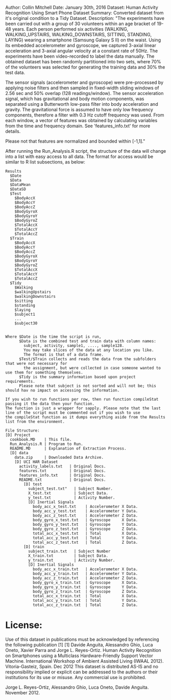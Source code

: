 Author: Collin Mitchell
Date: January 30th, 2016
Dataset: Human Activity Recognition Using Smart Phone Dataset
Summary: Converted dataset from it's original condition to a Tidy Dataset.
Description:
"The experiments have been carried out with a group of 30 volunteers within an age bracket of 19-48 years. Each person performed six activities (WALKING, WALKING_UPSTAIRS, WALKING_DOWNSTAIRS, SITTING, STANDING, LAYING) wearing a smartphone (Samsung Galaxy S II) on the waist. Using its embedded accelerometer and gyroscope, we captured 3-axial linear acceleration and 3-axial angular velocity at a constant rate of 50Hz. The experiments have been video-recorded to label the data manually. The obtained dataset has been randomly partitioned into two sets, where 70% of the volunteers was selected for generating the training data and 30% the test data.

The sensor signals (accelerometer and gyroscope) were pre-processed by applying noise filters and then sampled in fixed-width sliding windows of 2.56 sec and 50% overlap (128 readings/window). The sensor acceleration signal, which has gravitational and body motion components, was separated using a Butterworth low-pass filter into body acceleration and gravity. The gravitational force is assumed to have only low frequency components, therefore a filter with 0.3 Hz cutoff frequency was used. From each window, a vector of features was obtained by calculating variables from the time and frequency domain. See 'features_info.txt' for more details.

Please not that features are normalized and bounded within [-1,1]."

After running the Run_Analysis.R script, the structure of the data will change into a list with easy access to all data.
The format for access would be similar to R list subsections, as below:  
```
Results  
  $Date  
  $Data  
  $DataMean  
  $DataSD  
  $Test  
    $BodyAccX  
    $BodyAccY  
    $BodyAccZ  
    $BodyGyroX  
    $BodyGyroY  
    $BodyGyroZ  
    $TotalAccX  
    $TotalAccY  
    $TotalAccZ  
  $Train  
    $BodyAccX  
    $BodyAccY  
    $BodyAccZ  
    $BodyGyroX  
    $BodyGyroY  
    $BodyGyroZ  
    $TotalAccX  
    $TotalAccY  
    $TotalAccZ  
  $Tidy  
    $Walking  
    $walkingUpstairs  
    $walkingDownstairs  
    $sitting  
    $standing  
    $laying  
    $subject1  
    ...  
    $subject30  


Where $Date is the time the script is run,
      $Data is the combined test and train data with column names:
        subject, activity, sample1, ...., sample128.
        You may take slices of the data at any location you like.
        The format is that of a data frame.
      $Test/$Train collects and reads the data from the subfolders that were not necessary for
        the assignment, but were collected in case someone wanted to use them for something themselves.
      $Tidy is the summary information based upon project requirements.
      Please note that subject is not sorted and will not be; this should hav no impact on accessing the information.

If you wish to run functions per row, then run function compileStat passing it the data then your function.
The function is just a wrapper for sapply. Please note that the last line of the script must be commented out if you wish to use
the compileStat function as it dumps everything aside from the Results list from the environment.

File Structure:  
[D] Project  
  cookbook.MD    | This file.  
  Run_Analysis.R | Program to Run.  
  README.MD      | Explanation of Extraction Process.  
  [D] data  
    data.zip     | Downloaded Data Archive.  
    [D] UCI HAR Dataset  
      activity_labels.txt   | Original Docs.  
      features.txt          | Original Docs.  
      features_info.txt     | Original Docs.  
      README.txt            | Original Docs.  
        [D] test  
          subject_test.txt"   | Subject Number.  
          X_test.txt          | Subject Data.  
          y_test.txt          | Activity Number.  
          [D] Inertial Signals  
            body_acc_x_test.txt    | Accelerometer X Data.  
            body_acc_y_test.txt    | Accelerometer Y Data.  
            body_acc_z_test.txt    | Accelerometer Z Data.  
            body_gyro_x_test.txt   | Gyroscope     X Data.  
            body_gyro_y_test.txt   | Gyroscope     Y Data.  
            body_gyro_z_test.txt   | Gyroscope     Z Data.  
            total_acc_x_test.txt   | Total         X Data.  
            total_acc_y_test.txt   | Total         Y Data.  
            total_acc_z_test.txt   | Total         Z Data.  
        [D] train  
          subject_train.txt   | Subject Number  
          X_train.txt         | Subject Data.  
          y_train.txt         | Activity Number.  
          [D] Inertial Signals  
            body_acc_x_train.txt   | Accelerometer X Data.  
            body_acc_y_train.txt   | Accelerometer Y Data.  
            body_acc_z_train.txt   | Accelerometer Z Data.  
            body_gyro_x_train.txt  | Gyroscope     X Data.  
            body_gyro_y_train.txt  | Gyroscope     Y Data.  
            body_gyro_z_train.txt  | Gyroscope     Z Data.  
            total_acc_x_train.txt  | Total         X Data.  
            total_acc_y_train.txt  | Total         Y Data.  
            total_acc_z_train.txt  | Total         Z Data.  
```




License:
========
Use of this dataset in publications must be acknowledged by referencing the following publication [1]
[1] Davide Anguita, Alessandro Ghio, Luca Oneto, Xavier Parra and Jorge L. Reyes-Ortiz. Human Activity Recognition on Smartphones using a Multiclass Hardware-Friendly Support Vector Machine. International Workshop of Ambient Assisted Living (IWAAL 2012). Vitoria-Gasteiz, Spain. Dec 2012
This dataset is distributed AS-IS and no responsibility implied or explicit can be addressed to the authors or their institutions for its use or misuse. Any commercial use is prohibited.

Jorge L. Reyes-Ortiz, Alessandro Ghio, Luca Oneto, Davide Anguita. November 2012.
